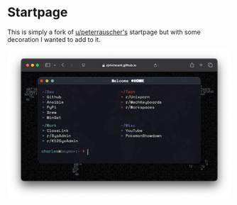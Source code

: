 # Startpage

This is simply a fork of [u/peterrauscher's](https://github.com/peterrauscher/startpage) startpage but with some decoration I wanted to add to it. 

![Screenshot](/Screenshot.png)
